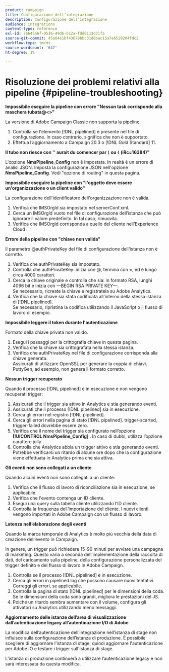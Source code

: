 ```yaml
---
product: campaign
title: Configurazione dell’integrazione
description: Configurazione dell’integrazione
audience: integrations
content-type: reference
exl-id: 76645a6f-9536-49d6-b12a-fdd6113d31fa
source-git-commit: 45a84e1bf43678bbc31d8bac15a7e6520204fdc2
workflow-type: tm+mt
source-wordcount: '647'
ht-degree: 1%

---
```


# Risoluzione dei problemi relativi alla pipeline {#pipeline-troubleshooting}

**Impossibile eseguire la pipeline con errore &quot;Nessun task corrisponde alla maschera tubata@&lt;>&quot;**

La versione di Adobe Campaign Classic non supporta la pipeline.

1. Controlla se l&#39;elemento [!DNL pipelined] è presente nel file di configurazione. In caso contrario, significa che non è supportato.
1. Effettua l’aggiornamento a Campaign 20.3 o [!DNL Gold Standard] 11.

**Il tubo non riesce con &#39;&#39; aurait du comencer par  `[` ou  `{` (iRc=16384)&quot;**

L&#39;opzione **NmsPipeline_Config** non è impostata. In realtà è un errore di analisi JSON.
Imposta la configurazione JSON nell&#39;opzione **NmsPipeline_Config**. Vedi &quot;opzione di routing&quot; in questa pagina.

**Impossibile eseguire la pipeline con &quot;l&#39;oggetto deve essere un&#39;organizzazione o un client valido&quot;**

La configurazione dell&#39;identificatore dell&#39;organizzazione non è valida.

1. Verifica che IMSOrgId sia impostato nel serverConf.xml.
1. Cerca un IMSOrgId vuoto nel file di configurazione dell’istanza che può ignorare il valore predefinito. In tal caso, rimuovila.
1. Verifica che IMSOrgId corrisponda a quello del cliente nell’Experience Cloud .

**Errore della pipeline con &quot;chiave non valida&quot;**

Il parametro @authPrivateKey del file di configurazione dell&#39;istanza non è corretto.

1. Verifica che authPrivateKey sia impostato.
1. Controlla che authPrivateKey: inizia con @, termina con =, ed è lungo circa 4000 caratteri.
1. Cerca la chiave originale e controlla che sia: in formato RSA, lunghi 4096 bit e inizia con —BEGIN RSA PRIVATE KEY—.
   <br> Se necessario, ricreate la chiave e registratela su Adobe Analytics.
1. Verifica che la chiave sia stata codificata all’interno della stessa istanza di [!DNL pipelined]. <br>Se necessario, ripristina la codifica utilizzando il JavaScript o il flusso di lavoro di esempio.

**Impossibile leggere il token durante l&#39;autenticazione**

Formato della chiave privata non valido.

1. Esegui i passaggi per la crittografia chiave in questa pagina.
1. Verifica che la chiave sia crittografata nella stessa istanza.
1. Verifica che authPrivateKey nel file di configurazione corrisponda alla chiave generata. <br>Assicurati di utilizzare OpenSSL per generare la coppia di chiavi. PuttyGen, ad esempio, non genera il formato corretto.

**Nessun trigger recuperato**

Quando il processo [!DNL pipelined] è in esecuzione e non vengono recuperati trigger:

1. Assicurati che il trigger sia attivo in Analytics e stia generando eventi.
1. Assicurati che il processo [!DNL pipelined] sia in esecuzione.
1. Cerca gli errori nel registro [!DNL pipelined].
1. Cerca gli errori nella pagina di stato [!DNL pipelined]. trigger-scarted, trigger-failed dovrebbe essere zero.
1. Verifica che il nome del trigger sia configurato nell’opzione **[!UICONTROL NmsPipeline_Config]** . In caso di dubbi, utilizza l’opzione carattere jolly .
1. Controlla che Analytics abbia un trigger attivo e stia generando eventi. Potrebbe verificarsi un ritardo di alcune ore dopo che la configurazione viene effettuata in Analytics prima che sia attiva.

**Gli eventi non sono collegati a un cliente**

Quando alcuni eventi non sono collegati a un cliente:

1. Verifica che il flusso di lavoro di riconciliazione sia in esecuzione, se applicabile.
1. Verifica che l&#39;evento contenga un ID cliente.
1. Esegui una query sulla tabella cliente utilizzando l’ID cliente.
1. Controlla la frequenza dell’importazione del cliente. I nuovi clienti vengono importati in Adobe Campaign con un flusso di lavoro.

**Latenza nell’elaborazione degli eventi**

Quando la marca temporale di Analytics è molto più vecchia della data di creazione dell’evento in Campaign.

In genere, un trigger può richiedere 15-90 minuti per avviare una campagna di marketing. Questo varia a seconda dell’implementazione della raccolta di dati, del caricamento sulla pipeline, della configurazione personalizzata del trigger definito e del flusso di lavoro in Adobe Campaign.

1. Controlla se il processo [!DNL pipelined] è in esecuzione.
1. Cerca gli errori in pipelined.log che possono causare nuovi tentativi. Correggi gli errori, se applicabile.
1. Controlla la pagina di stato [!DNL pipelined] per le dimensioni della coda. Se le dimensioni della coda sono grandi, migliora le prestazioni del JS.
1. Poiché un ritardo sembra aumentare con il volume, configura gli attivatori su Analytics utilizzando meno messaggi.

**Aggiornamento delle istanze dell’area di visualizzazione dall’autenticazione legacy all’autenticazione I/O di Adobe**

La modifica dell’autenticazione dell’integrazione nell’istanza di stage non influisce sulla configurazione dell’istanza di produzione. È possibile scegliere di aggiornare l&#39;istanza di stage, quindi aggiornare l&#39;autenticazione per Adobe IO e testare i trigger sull&#39;istanza di stage.

L’istanza di produzione continuerà a utilizzare l’autenticazione legacy e non sarà interessata da questa modifica.
